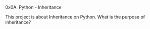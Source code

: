 0x0A. Python - Inheritance

This project is about Inheritance on Python.
What is the purpose of inheritance?
